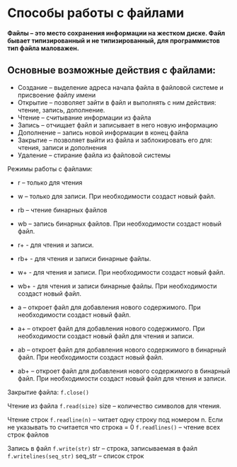# Способы работы с файлами
#### Файлы – это место сохранения информации на жестком диске. Файл бывает типизированный и не типизированный, для программистов тип файла маловажен.

## Основные возможные действия с файлами:
- Создание – выделение адреса начала файла в файловой системе и присвоение файлу имени
- Открытие – позволяет зайти в файл и выполнять с ним действия: чтение, запись, дополнение.
- Чтение – считывание информации из файла
- Запись – отчищает файл и записывает в него новую информацию
- Дополнение – запись новой информации в конец файла
- Закрытие – позволяет выйти из файла и заблокировать его для: чтения, записи и дополнения
- Удаление – стирание файла из файловой системы


Режимы работы с файлами:
- r – только для чтения
- w – только для записи. При необходимости создаст новый файл.
- rb – чтение бинарных файлов
- wb – запись бинарных файлов. При необходимости создаст новый файл.
- r+ - для чтения и записи.
- rb+ - для чтения и записи бинарные файлы.
- w+ - для чтения и записи. При необходимости создаст новый файл.
- wb+ - для чтения и записи бинарные файлы. При необходимости создаст новый файл.
- a – откроет файл для добавления нового содержимого. При необходимости создаст новый файл.
- a+ – откроет файл для добавления нового содержимого. При необходимости создаст новый файл для чтения и записи.

- ab – откроет файл для добавления нового содержимого в бинарный файл. При необходимости создаст новый файл.
- ab+ – откроет файл для добавления нового содержимого в бинарный файл. При необходимости создаст новый файл для чтения и записи.


Закрытие файла:
```f.close()```

Чтение из файла
```f.read(size)```
size – количество символов для чтения.

Чтение строк
```f.readline(n)``` – читает одну строку под номером n. Если не указывать то считается что строка = 0
```f.readlines()``` – чтение всех строк файлов

Запись в файл
```f.write(str)```
str – строка, записываемая в файл
```f.writelines(seq_str)```
seq_str – список строк
